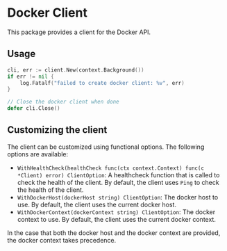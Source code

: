 # Docker Client

This package provides a client for the Docker API.

## Usage

```go
cli, err := client.New(context.Background())
if err != nil {
    log.Fatalf("failed to create docker client: %v", err)
}

// Close the docker client when done
defer cli.Close()
```

## Customizing the client

The client can be customized using functional options. The following options are available:

- `WithHealthCheck(healthCheck func(ctx context.Context) func(c *Client) error) ClientOption`: A healthcheck function that is called to check the health of the client. By default, the client uses `Ping` to check the health of the client.
- `WithDockerHost(dockerHost string) ClientOption`: The docker host to use. By default, the client uses the current docker host.
- `WithDockerContext(dockerContext string) ClientOption`: The docker context to use. By default, the client uses the current docker context.

In the case that both the docker host and the docker context are provided, the docker context takes precedence.
